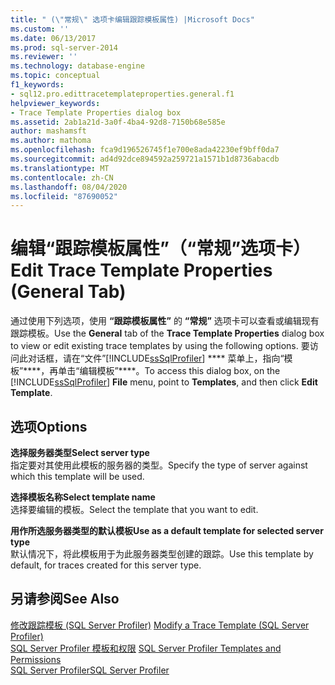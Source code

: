 ```yaml
---
title: " (\"常规\" 选项卡编辑跟踪模板属性) |Microsoft Docs"
ms.custom: ''
ms.date: 06/13/2017
ms.prod: sql-server-2014
ms.reviewer: ''
ms.technology: database-engine
ms.topic: conceptual
f1_keywords:
- sql12.pro.edittracetemplateproperties.general.f1
helpviewer_keywords:
- Trace Template Properties dialog box
ms.assetid: 2ab1a21d-3a0f-4ba4-92d8-7150b68e585e
author: mashamsft
ms.author: mathoma
ms.openlocfilehash: fca9d196526745f1e700e8ada42230ef9bff0da7
ms.sourcegitcommit: ad4d92dce894592a259721a1571b1d8736abacdb
ms.translationtype: MT
ms.contentlocale: zh-CN
ms.lasthandoff: 08/04/2020
ms.locfileid: "87690052"
---
```

# <a name="edit-trace-template-properties-general-tab"></a><span data-ttu-id="134c6-102">编辑“跟踪模板属性”（“常规”选项卡）</span><span class="sxs-lookup"><span data-stu-id="134c6-102">Edit Trace Template Properties (General Tab)</span></span>
  <span data-ttu-id="134c6-103">通过使用下列选项，使用 **“跟踪模板属性”** 的 **“常规”** 选项卡可以查看或编辑现有跟踪模板。</span><span class="sxs-lookup"><span data-stu-id="134c6-103">Use the **General** tab of the **Trace Template Properties** dialog box to view or edit existing trace templates by using the following options.</span></span> <span data-ttu-id="134c6-104">要访问此对话框，请在“文件”[!INCLUDE[ssSqlProfiler](../includes/sssqlprofiler-md.md)] \*\*\*\* 菜单上，指向“模板”\*\*\*\*，再单击“编辑模板”\*\*\*\*。</span><span class="sxs-lookup"><span data-stu-id="134c6-104">To access this dialog box, on the [!INCLUDE[ssSqlProfiler](../includes/sssqlprofiler-md.md)] **File** menu, point to **Templates**, and then click **Edit Template**.</span></span>  
  
## <a name="options"></a><span data-ttu-id="134c6-105">选项</span><span class="sxs-lookup"><span data-stu-id="134c6-105">Options</span></span>  
 <span data-ttu-id="134c6-106">**选择服务器类型**</span><span class="sxs-lookup"><span data-stu-id="134c6-106">**Select server type**</span></span>  
 <span data-ttu-id="134c6-107">指定要对其使用此模板的服务器的类型。</span><span class="sxs-lookup"><span data-stu-id="134c6-107">Specify the type of server against which this template will be used.</span></span>  
  
 <span data-ttu-id="134c6-108">**选择模板名称**</span><span class="sxs-lookup"><span data-stu-id="134c6-108">**Select template name**</span></span>  
 <span data-ttu-id="134c6-109">选择要编辑的模板。</span><span class="sxs-lookup"><span data-stu-id="134c6-109">Select the template that you want to edit.</span></span>  
  
 <span data-ttu-id="134c6-110">**用作所选服务器类型的默认模板**</span><span class="sxs-lookup"><span data-stu-id="134c6-110">**Use as a default template for selected server type**</span></span>  
 <span data-ttu-id="134c6-111">默认情况下，将此模板用于为此服务器类型创建的跟踪。</span><span class="sxs-lookup"><span data-stu-id="134c6-111">Use this template by default, for traces created for this server type.</span></span>  
  
## <a name="see-also"></a><span data-ttu-id="134c6-112">另请参阅</span><span class="sxs-lookup"><span data-stu-id="134c6-112">See Also</span></span>  
 <span data-ttu-id="134c6-113">[修改跟踪模板 (SQL Server Profiler)](modify-a-trace-template-sql-server-profiler.md) </span><span class="sxs-lookup"><span data-stu-id="134c6-113">[Modify a Trace Template &#40;SQL Server Profiler&#41;](modify-a-trace-template-sql-server-profiler.md) </span></span>  
 <span data-ttu-id="134c6-114">[SQL Server Profiler 模板和权限](../tools/sql-server-profiler/sql-server-profiler-templates-and-permissions.md) </span><span class="sxs-lookup"><span data-stu-id="134c6-114">[SQL Server Profiler Templates and Permissions](../tools/sql-server-profiler/sql-server-profiler-templates-and-permissions.md) </span></span>  
 [<span data-ttu-id="134c6-115">SQL Server Profiler</span><span class="sxs-lookup"><span data-stu-id="134c6-115">SQL Server Profiler</span></span>](../tools/sql-server-profiler/sql-server-profiler.md)  
  
  
